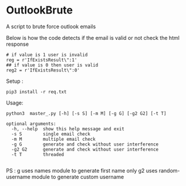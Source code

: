# OutlookBrute
A script to brute force outlook emails 

<p>Below is how the code detects if the email is valid or not check the html response</p>

```
# if value is 1 user is invalid 
reg = r'IfExistsResult\":1'
## if value is 0 then user is valid 
reg2 = r'IfExistsResult\":0'
```




Setup :
```
pip3 install -r req.txt
```

Usage:
```
python3  master_.py [-h] [-s S] [-m M] [-g G] [-g2 G2] [-t T]

optional arguments:
  -h, --help  show this help message and exit
  -s S        single email check
  -m M        multiple email check
  -g G        generate and check without user interference
  -g2 G2      generate and check without user interference
  -t T        threaded
     
```

PS : g uses names module to generate first name only 
     g2 uses random-username module to generate custom username
     

